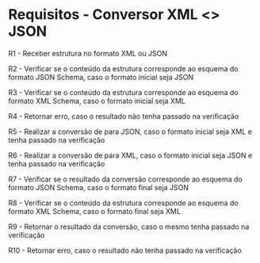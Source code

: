 # Requisitos - Conversor XML <> JSON

R1 - Receber estrutura no formato XML ou JSON

R2 - Verificar se o conteúdo da estrutura corresponde ao esquema do formato JSON Schema, caso o formato inicial seja JSON

R3 - Verificar se o conteúdo da estrutura corresponde ao esquema do formato XML Schema, caso o formato inicial seja XML

R4 - Retornar erro, caso o resultado não tenha passado na verificação

R5 - Realizar a conversão de para JSON, caso o formato inicial seja XML e tenha passado na verificação

R6 - Realizar a conversão de para XML, caso o formato inicial seja JSON e tenha passado na verificação

R7 - Verificar se o resultado da conversão corresponde ao esquema do formato JSON Schema, caso o formato final seja JSON

R8 - Verificar se o conteúdo da estrutura corresponde ao esquema do formato XML Schema, caso o formato final seja XML

R9 - Retornar o resultado da conversão, caso o mesmo tenha passado na verificação

R10 - Retornar erro, caso o resultado não tenha passado na verificação

